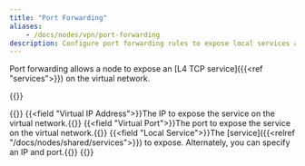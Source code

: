 ```yaml
---
title: "Port Forwarding"
aliases: 
    - /docs/nodes/vpn/port-forwarding
description: Configure port forwarding rules to expose local services as virtual IPs on the virtual network
---
```


Port forwarding allows a node to expose an [L4 TCP service]({{<ref "services">}}) on the virtual network.

{{<tgimg src="list.png" caption="Port Forward listing" width="90%">}}


{{<fields>}}
{{<field "Virtual IP Address">}}The IP to expose the service on the virtual network.{{</field>}}
{{<field "Virtual Port">}}The port to expose the service on the virtual network.{{</field>}}
{{<field "Local Service">}}The [service]({{<relref "/docs/nodes/shared/services">}}) to expose. Alternately, you can specify an IP and port.{{</field>}}
{{</fields>}}